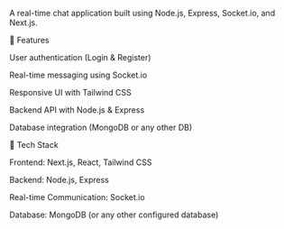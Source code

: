 A real-time chat application built using Node.js, Express, Socket.io, and Next.js.

🚀 Features

User authentication (Login & Register)

Real-time messaging using Socket.io

Responsive UI with Tailwind CSS

Backend API with Node.js & Express

Database integration (MongoDB or any other DB)

📌 Tech Stack

Frontend: Next.js, React, Tailwind CSS

Backend: Node.js, Express

Real-time Communication: Socket.io

Database: MongoDB (or any other configured database)
